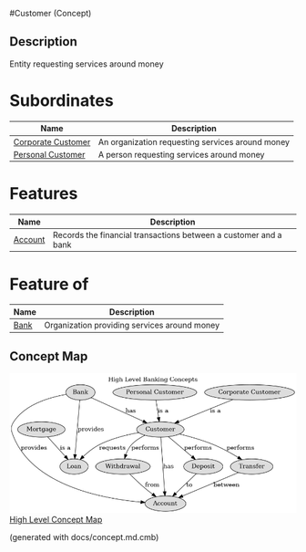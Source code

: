 #Customer (Concept)
## Description
Entity requesting services around money
# Subordinates
| Name | Description |
|---|---|
| [Corporate Customer](../../mybank/concepts/corporate-customer.md) | An organization requesting services around money |
| [Personal Customer](../../mybank/concepts/personal-customer.md) | A person requesting services around money |
# Features
| Name | Description |
|---|---|
| [Account](../../mybank/concepts/account.md) | Records the financial transactions between a customer and a bank |
# Feature of
| Name | Description |
|---|---|
| [Bank](../../mybank/concepts/bank.md) | Organization providing services around money |

## Concept Map
![High Level Banking Concepts](../../mybank/concepts/concept-view.png)
[High Level Concept Map](../../mybank/concepts/concept-view.md)


(generated with docs/concept.md.cmb)

